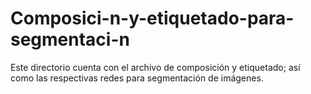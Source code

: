 # Composici-n-y-etiquetado-para-segmentaci-n
Este directorio cuenta con el archivo de composición y etiquetado; así como las respectivas redes para segmentación de imágenes.


